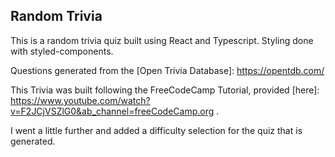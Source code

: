 ## Random Trivia
This is a random trivia quiz built using React and Typescript. Styling done with styled-components.

Questions generated from the [Open Trivia Database]: https://opentdb.com/

This Trivia was built following the FreeCodeCamp Tutorial, provided [here]: https://www.youtube.com/watch?v=F2JCjVSZlG0&ab_channel=freeCodeCamp.org .

I went a little further and added a difficulty selection for the quiz that is generated.

[View Deployed on Netlify.]: https://tender-heyrovsky-8882c6.netlify.app/
